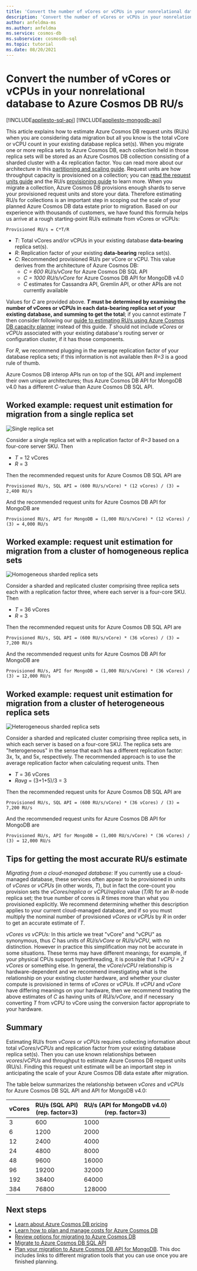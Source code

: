 ```yaml
---
title: 'Convert the number of vCores or vCPUs in your nonrelational database to Azure Cosmos DB RU/s'
description: 'Convert the number of vCores or vCPUs in your nonrelational database to Azure Cosmos DB RU/s'
author: anfeldma-ms
ms.author: anfeldma
ms.service: cosmos-db
ms.subservice: cosmosdb-sql
ms.topic: tutorial
ms.date: 08/20/2021
---
```

# Convert the number of vCores or vCPUs in your nonrelational database to Azure Cosmos DB RU/s
[!INCLUDE[appliesto-sql-api](includes/appliesto-sql-api.md)]
[!INCLUDE[appliesto-mongodb-api](includes/appliesto-mongodb-api.md)]

This article explains how to estimate Azure Cosmos DB request units (RU/s) when you are considering data migration but all you know is the total vCore or vCPU count in your existing database replica set(s). When you migrate one or more replica sets to Azure Cosmos DB, each collection held in those replica sets will be stored as an Azure Cosmos DB collection consisting of a sharded cluster with a 4x replication factor. You can read more about our architecture in this [partitioning and scaling guide](partitioning-overview.md). Request units are how throughput capacity is provisioned on a collection; you can [read the request units guide](request-units.md) and the RU/s [provisioning guide](set-throughput.md) to learn more. When you migrate a collection, Azure Cosmos DB provisions enough shards to serve your provisioned request units and store your data. Therefore estimating RU/s for collections is an important step in scoping out the scale of your planned Azure Cosmos DB data estate prior to migration. Based on our experience with thousands of customers, we have found this formula helps us arrive at a rough starting-point RU/s estimate from vCores or vCPUs: 

`
Provisioned RU/s = C*T/R
`

* *T*: Total vCores and/or vCPUs in your existing database **data-bearing** replica set(s). 
* *R*: Replication factor of your existing **data-bearing** replica set(s). 
* *C*: Recommended provisioned RU/s per vCore or vCPU. This value derives from the architecture of Azure Cosmos DB:
    * *C = 600 RU/s/vCore* for Azure Cosmos DB SQL API
    * *C = 1000 RU/s/vCore* for Azure Cosmos DB API for MongoDB v4.0
    * *C* estimates for Cassandra API, Gremlin API, or other APIs are not currently available

Values for *C* are provided above. ***T* must be determined by examining the number of vCores or vCPUs in each data-bearing replica set of your existing database, and summing to get the total**; if you cannot estimate *T* then consider following our [guide to estimating RU/s using Azure Cosmos DB capacity planner](estimate-ru-with-capacity-planner.md) instead of this guide. *T* should not include *vCores* or *vCPUs* associated with your existing database's routing server or configuration cluster, if it has those components. 

For *R*, we recommend plugging in the average replication factor of your database replica sets; if this information is not available then *R=3* is a good rule of thumb. 

Azure Cosmos DB interop APIs run on top of the SQL API and implement their own unique architectures; thus Azure Cosmos DB API for MongoDB v4.0 has a different *C*-value than Azure Cosmos DB SQL API.

## Worked example: request unit estimation for migration from a single replica set

![Single replica set](media/tutorial-vcore-pricing/one-replica-set.png)

Consider a single replica set with a replication factor of *R=3* based on a four-core server SKU. Then
* *T* = 12 vCores
* *R* = 3

Then the recommended request units for Azure Cosmos DB SQL API are

`
Provisioned RU/s, SQL API = (600 RU/s/vCore) * (12 vCores) / (3) = 2,400 RU/s
`

And the recommended request units for Azure Cosmos DB API for MongoDB are

`
Provisioned RU/s, API for MongoDB = (1,000 RU/s/vCore) * (12 vCores) / (3) = 4,000 RU/s
`

## Worked example: request unit estimation for migration from a cluster of homogeneous replica sets

![Homogeneous sharded replica sets](media/tutorial-vcore-pricing/homogeneous-sharded-replica-sets.png)

Consider a sharded and replicated cluster comprising three replica sets each with a replication factor three, where each server is a four-core SKU. Then
* *T* = 36 vCores
* *R* = 3

Then the recommended request units for Azure Cosmos DB SQL API are

`
Provisioned RU/s, SQL API = (600 RU/s/vCore) * (36 vCores) / (3) = 7,200 RU/s
`

And the recommended request units for Azure Cosmos DB API for MongoDB are

`
Provisioned RU/s, API for MongoDB = (1,000 RU/s/vCore) * (36 vCores) / (3) = 12,000 RU/s
`

## Worked example: request unit estimation for migration from a cluster of heterogeneous replica sets

![Heterogeneous sharded replica sets](media/tutorial-vcore-pricing/heterogeneous-sharded-replica-sets.png)

Consider a sharded and replicated cluster comprising three replica sets, in which each server is based on a four-core SKU. The replica sets are "heterogeneous" in the sense that each has a different replication factor: 3x, 1x, and 5x, respectively. The recommended approach is to use the average replication factor when calculating request units. Then
* *T* = 36 vCores
* *Ravg* = (3+1+5)/3 = 3

Then the recommended request units for Azure Cosmos DB SQL API are

`
Provisioned RU/s, SQL API = (600 RU/s/vCore) * (36 vCores) / (3) = 7,200 RU/s
`

And the recommended request units for Azure Cosmos DB API for MongoDB are

`
Provisioned RU/s, API for MongoDB = (1,000 RU/s/vCore) * (36 vCores) / (3) = 12,000 RU/s
`

## Tips for getting the most accurate RU/s estimate

*Migrating from a cloud-managed database:* If you currently use a cloud-managed database, these services often appear to be provisioned in units of *vCores* or *vCPUs* (in other words, *T*), but in fact the core-count you provision sets the *vCores/replica* or *vCPU/replica* value (*T/R*) for an *R*-node replica set; the true number of cores is *R* times more than what you provisioned explicitly. We recommend determining whether this description applies to your current cloud-managed database, and if so you must multiply the nominal number of provisioned *vCores* or *vCPUs* by *R* in order to get an accurate estimate of *T*.

*vCores vs vCPUs:* In this article we treat "vCore" and "vCPU" as synonymous, thus *C* has units of *RU/s/vCore* or *RU/s/vCPU*, with no distinction. However in practice this simplification may not be accurate in some situations. These terms may have different meanings; for example, if your physical CPUs support hyperthreading, it is possible that *1 vCPU = 2 vCores* or something else. In general, the *vCore*/*vCPU* relationship is hardware-dependent and we recommend investigating what is the relationship on your existing cluster hardware, and whether your cluster compute is provisioned in terms of *vCores* or *vCPUs*. If *vCPU* and *vCore* have differing meanings on your hardware, then we recommend treating the above estimates of *C* as having units of *RU/s/vCore*, and if necessary converting *T* from vCPU to vCore using the conversion factor appropriate to your hardware.

## Summary

Estimating RU/s from *vCores* or *vCPUs* requires collecting information about total *vCores*/*vCPUs* and replication factor from your existing database replica set(s). Then you can use known relationships between *vcores*/*vCPUs* and throughput to estimate Azure Cosmos DB request units (RU/s). Finding this request unit estimate will be an important step in anticipating the scale of your Azure Cosmos DB data estate after migration.

The table below summarizes the relationship between *vCores* and *vCPUs* for Azure Cosmos DB SQL API and API for MongoDB v4.0:


| vCores | RU/s (SQL API)<br> (rep. factor=3) | RU/s (API for MongoDB v4.0)<br> (rep. factor=3) |
|-------------|----------------|------------------|
| 3           | 600            |            1000  |
| 6           | 1200            |            2000  |
| 12           | 2400            |            4000  |
| 24           | 4800            |            8000  |
| 48           | 9600            |            16000  |
| 96           | 19200            |            32000  |
| 192           | 38400            |            64000  |
| 384           | 76800            |            128000  |

## Next steps
* [Learn about Azure Cosmos DB pricing](https://azure.microsoft.com/pricing/details/cosmos-db/)
* [Learn how to plan and manage costs for Azure Cosmos DB](plan-manage-costs.md)
* [Review options for migrating to Azure Cosmos DB](cosmosdb-migrationchoices.md)
* [Migrate to Azure Cosmos DB SQL API](import-data.md)
* [Plan your migration to Azure Cosmos DB API for MongoDB](mongodb/pre-migration-steps.md). This doc includes links to different migration tools that you can use once you are finished planning.

[regions]: https://azure.microsoft.com/regions/
